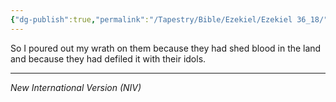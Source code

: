 ```yaml
---
{"dg-publish":true,"permalink":"/Tapestry/Bible/Ezekiel/Ezekiel 36_18/","title":"Ezekiel 36:18","hide":true,"tags":["bible-verse","bible-verse"],"dgHomeLink":true,"dgShowLocalGraph":true,"dgEnableSearch":true}
---
```



So I poured out my wrath on them because they had shed blood in the land and because they had defiled it with their idols.


---
*New International Version (NIV)*